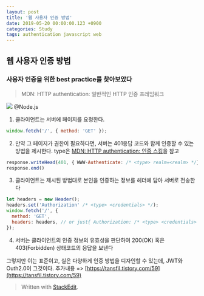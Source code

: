 ```yaml
---
layout: post
title: '웹 사용자 인증 방법'
date: 2019-05-20 00:00:00.123 +0900
categories: Study
tags: authentication javascript web
---
```


## 웹 사용자 인증 방법

### 사용자 인증을 위한 best practice를 찾아보았다

> MDN: HTTP authentication: 일반적인 HTTP 인증 프레임워크

![](https://mdn.mozillademos.org/files/14689/HTTPAuth.png)
@Node.js

1. 클라이언트는 서버에 페이지를 요청한다.

```javascript
window.fetch('/', { method: 'GET' });
```

2. 만약 그 페이지가 권한이 필요하다면, 서버는 401응답 코드와 함께 인증할 수 있는 방법을 제시한다. type은 [MDN: HTTP authentication: 인증 스킴](https://developer.mozilla.org/ko/docs/Web/HTTP/Authentication#%EC%9D%B8%EC%A6%9D_%EC%8A%A4%ED%82%B4)을 참고

```javascript
response.writeHead(401, { WWW-Authenticate: /* <type> realm=<realm> */} )
response.end()
```

3. 클라이언트는 제시된 방법대로 본인을 인증하는 정보를 헤더에 담아 서버로 전송한다

```javascript
let headers = new Header();
headers.set('Authorization' /* <type> <credentials> */);
window.fetch('/', {
  method: 'GET',
  headers: headers, // or just{ Authorization: /* <type> <credentials> */ }
});
```

4. 서버는 클라이언트의 인증 정보의 유효성을 판단하여 200(OK) 혹은 403(Forbidden) 상태코드의 응답을 보낸다

그렇지만 이는 표준이고, 실은 다양하게 인증 방법을 디자인할 수 있는데, JWT와 Outh2.0이 그것이다.
추가내용 => [https://tansfil.tistory.com/59](https://tansfil.tistory.com/59)

> Written with [StackEdit](https://stackedit.io/).
